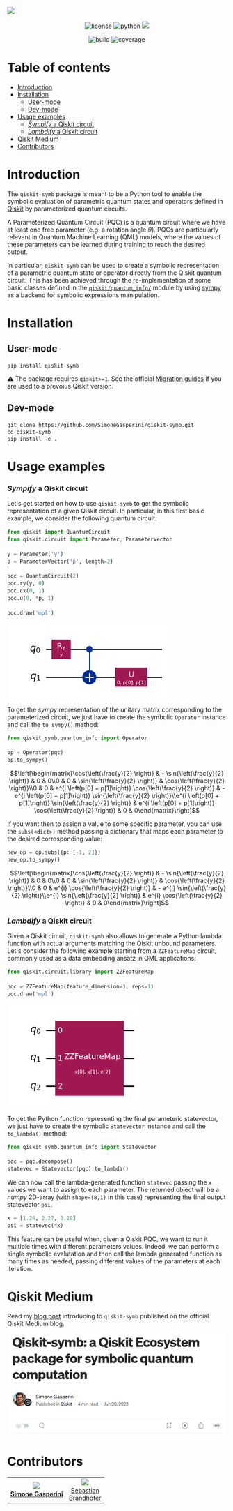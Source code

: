 ![](/img/logo.png)

<p align="center">
    <img title="license" src="https://img.shields.io/badge/license-Apache_2.0-blue.svg">
    <img title="python" src="https://img.shields.io/badge/python-≥3.9-blue.svg">
    <a href="https://qiskit.org/ecosystem/" alt="Ecosystem">
        <img src="https://img.shields.io/badge/Qiskit-Ecosystem-blueviolet.svg" /></a>
</p>

<p align="center">
    <img title="build" src='https://github.com/SimoneGasperini/qiskit-symb/actions/workflows/python-package.yml/badge.svg?branch=master'>
    <img title="coverage" src='https://coveralls.io/repos/github/SimoneGasperini/qiskit-symb/badge.svg?branch=master'>
</p>

# Table of contents
- [Introduction](#introduction)
- [Installation](#installation)
    - [User-mode](#user-mode)
    - [Dev-mode](#dev-mode)
- [Usage examples](#usage-examples)
    - [_Sympify_ a Qiskit circuit](#sympify-a-qiskit-circuit)
    - [_Lambdify_ a Qiskit circuit](#lambdify-a-qiskit-circuit)
- [Qiskit Medium](#qiskit-medium)
- [Contributors](#contributors)


# Introduction
The `qiskit-symb` package is meant to be a Python tool to enable the symbolic evaluation of parametric quantum states and operators defined in [Qiskit](https://github.com/Qiskit/qiskit) by parameterized quantum circuits.

A Parameterized Quantum Circuit (PQC) is a quantum circuit where we have at least one free parameter (e.g. a rotation angle $\theta$). PQCs are particularly relevant in Quantum Machine Learning (QML) models, where the values of these parameters can be learned during training to reach the desired output.

In particular, `qiskit-symb` can be used to create a symbolic representation of a parametric quantum state or operator directly from the Qiskit quantum circuit. This has been achieved through the re-implementation of some basic classes defined in the [`qiskit/quantum_info/`](https://github.com/Qiskit/qiskit/tree/main/qiskit/quantum_info) module by using [sympy](https://github.com/sympy/sympy) as a backend for symbolic expressions manipulation.


# Installation

## User-mode
```
pip install qiskit-symb
```

:warning: The package requires `qiskit>=1`. See the official [Migration guides](https://docs.quantum.ibm.com/api/migration-guides) if you are used to a prevoius Qiskit version.

## Dev-mode
```
git clone https://github.com/SimoneGasperini/qiskit-symb.git
cd qiskit-symb
pip install -e .
```


# Usage examples

### _Sympify_ a Qiskit circuit
Let's get started on how to use `qiskit-symb` to get the symbolic representation of a given Qiskit circuit. In particular, in this first basic example, we consider the following quantum circuit:
```python
from qiskit import QuantumCircuit
from qiskit.circuit import Parameter, ParameterVector

y = Parameter('y')
p = ParameterVector('p', length=2)

pqc = QuantumCircuit(2)
pqc.ry(y, 0)
pqc.cx(0, 1)
pqc.u(0, *p, 1)

pqc.draw('mpl')
```
![](/img/example_circuit.png)

To get the *sympy* representation of the unitary matrix corresponding to the parameterized circuit, we just have to create the symbolic `Operator` instance and call the `to_sympy()` method:
```python
from qiskit_symb.quantum_info import Operator

op = Operator(pqc)
op.to_sympy()
```
```math
\left[\begin{matrix}\cos{\left(\frac{y}{2} \right)} & - \sin{\left(\frac{y}{2} \right)} & 0 & 0\\0 & 0 & \sin{\left(\frac{y}{2} \right)} & \cos{\left(\frac{y}{2} \right)}\\0 & 0 & e^{i \left(p[0] + p[1]\right)} \cos{\left(\frac{y}{2} \right)} & - e^{i \left(p[0] + p[1]\right)} \sin{\left(\frac{y}{2} \right)}\\e^{i \left(p[0] + p[1]\right)} \sin{\left(\frac{y}{2} \right)} & e^{i \left(p[0] + p[1]\right)} \cos{\left(\frac{y}{2} \right)} & 0 & 0\end{matrix}\right]
```

If you want then to assign a value to some specific parameter, you can use the `subs(<dict>)` method passing a dictionary that maps each parameter to the desired corresponding value:
```python
new_op = op.subs({p: [-1, 2]})
new_op.to_sympy()
```
```math
\left[\begin{matrix}\cos{\left(\frac{y}{2} \right)} & - \sin{\left(\frac{y}{2} \right)} & 0 & 0\\0 & 0 & \sin{\left(\frac{y}{2} \right)} & \cos{\left(\frac{y}{2} \right)}\\0 & 0 & e^{i} \cos{\left(\frac{y}{2} \right)} & - e^{i} \sin{\left(\frac{y}{2} \right)}\\e^{i} \sin{\left(\frac{y}{2} \right)} & e^{i} \cos{\left(\frac{y}{2} \right)} & 0 & 0\end{matrix}\right]
```

### _Lambdify_ a Qiskit circuit
Given a Qiskit circuit, `qiskit-symb` also allows to generate a Python lambda function with actual arguments matching the Qiskit unbound parameters.
Let's consider the following example starting from a `ZZFeatureMap` circuit, commonly used as a data embedding ansatz in QML applications:
```python
from qiskit.circuit.library import ZZFeatureMap

pqc = ZZFeatureMap(feature_dimension=3, reps=1)
pqc.draw('mpl')
```
![](/img/zzfeaturemap_circuit.png)

To get the Python function representing the final parameteric statevector, we just have to create the symbolic `Statevector` instance and call the `to_lambda()` method:
```python
from qiskit_symb.quantum_info import Statevector

pqc = pqc.decompose()
statevec = Statevector(pqc).to_lambda()
```

We can now call the lambda-generated function `statevec` passing the `x` values we want to assign to each parameter. The returned object will be a *numpy* 2D-array (with `shape=(8,1)` in this case) representing the final output statevector `psi`.
```python
x = [1.24, 2.27, 0.29]
psi = statevec(*x)
```

This feature can be useful when, given a Qiskit PQC, we want to run it multiple times with different parameters values. Indeed, we can perform a single symbolic evalutation and then call the lambda generated function as many times as needed, passing different values of the parameters at each iteration.


# Qiskit Medium
Read my [blog post](https://medium.com/p/b6b4407fa705) introducing to `qiskit-symb` published on the official Qiskit Medium blog.

![](/img/medium.png)


# Contributors

<table>
    <td align="center"><a href="https://github.com/SimoneGasperini"><img src="https://avatars2.githubusercontent.com/u/71086758?s=400&v=4" width="120px;"/><br/><b>Simone Gasperini</b></a></td>
    <td align="center"><a href="https://github.com/sbrandhsn"><img src="https://avatars.githubusercontent.com/u/148463728?v=4" width="60px;"/><br/>Sebastian<br/>Brandhofer</a></td>
</table>
